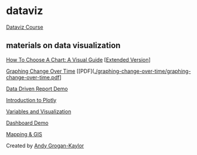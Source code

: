 # dataviz

[Dataviz Course](https://agrogan1.github.io/dataviz/dataviz-course/)

## materials on data visualization

[How To Choose A Chart: A Visual Guide](./how-to-choose-a-chart/how-to-choose-a-chart-a-visual-guide.pdf) [[Extended Version](./how-to-choose-a-chart/how-to-choose-a-chart-v3.html)]

[Graphing Change Over Time]([./graphing-change-over-time/graphing-change-over-time.html](https://agrogan1.github.io/dataviz/graphing-change-over-time/graphing-change-over-time.html)) [[PDF]([./graphing-change-over-time/graphing-change-over-time.pdf](https://agrogan1.github.io/dataviz/graphing-change-over-time/graphing-change-over-time.pdf)]

[Data Driven Report Demo](./data-driven-report-demo/)

[Introduction to Plotly](./plotly-intro/)

[Variables and Visualization](./variables-and-visualization/variables-and-visualization.html#/)

[Dashboard Demo](./dashboard/dashboard.html)

[Mapping & GIS](https://agrogan1.github.io/mapping/)

Created by [Andy Grogan-Kaylor](https://agrogan1.github.io/)
